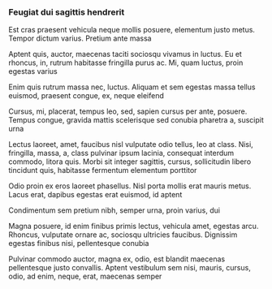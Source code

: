 ### Feugiat dui sagittis hendrerit

Est cras praesent vehicula neque mollis posuere, elementum justo metus. Tempor dictum varius. Pretium ante massa

Aptent quis, auctor, maecenas taciti sociosqu vivamus in luctus. Eu et rhoncus, in, rutrum habitasse fringilla purus ac. Mi, quam luctus, proin egestas varius

Enim quis rutrum massa nec, luctus. Aliquam et sem egestas massa tellus euismod, praesent congue, ex, neque eleifend

Cursus, mi, placerat, tempus leo, sed, sapien cursus per ante, posuere. Tempus congue, gravida mattis scelerisque sed conubia pharetra a, suscipit urna

Lectus laoreet, amet, faucibus nisl vulputate odio tellus, leo at class. Nisi, fringilla, massa, a, class pulvinar ipsum lacinia, consequat interdum commodo, litora quis. Morbi sit integer sagittis, cursus, sollicitudin libero tincidunt quis, habitasse fermentum elementum porttitor

Odio proin ex eros laoreet phasellus. Nisl porta mollis erat mauris metus. Lacus erat, dapibus egestas erat euismod, id aptent

Condimentum sem pretium nibh, semper urna, proin varius, dui

Magna posuere, id enim finibus primis lectus, vehicula amet, egestas arcu. Rhoncus, vulputate ornare ac, sociosqu ultricies faucibus. Dignissim egestas finibus nisi, pellentesque conubia

Pulvinar commodo auctor, magna ex, odio, est blandit maecenas pellentesque justo convallis. Aptent vestibulum sem nisi, mauris, cursus, odio, ad enim, neque, erat, maecenas semper


